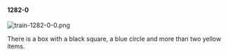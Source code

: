 #### 1282-0
![train-1282-0-0.png](https://github.com/lil-lab/nlvr/raw/master/nlvr/train/images/51/train-1282-0-0.png "train-1282-0-0.png")

There is a box with a black square, a blue circle and more than two yellow items.